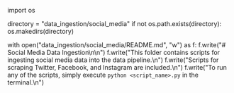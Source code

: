 
import os

directory = "data_ingestion/social_media"
if not os.path.exists(directory):
    os.makedirs(directory)

with open("data_ingestion/social_media/README.md", "w") as f:
    f.write("# Social Media Data Ingestion\n\n")
    f.write("This folder contains scripts for ingesting social media data into the data pipeline.\n")
    f.write("Scripts for scraping Twitter, Facebook, and Instagram are included.\n")
    f.write("To run any of the scripts, simply execute `python <script_name>.py` in the terminal.\n")
